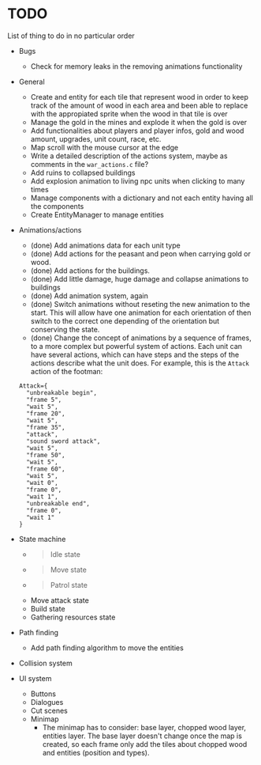 # TODO

List of thing to do in no particular order

* Bugs
  * Check for memory leaks in the removing animations functionality

* General
  * Create and entity for each tile that represent wood in order to keep track of the amount of wood in each area and been able to replace with the appropiated sprite when the wood in that tile is over
  * Manage the gold in the mines and explode it when the gold is over
  * Add functionalities about players and player infos, gold and wood amount, upgrades, unit count, race, etc.
  * Map scroll with the mouse cursor at the edge
  * Write a detailed description of the actions system, maybe as comments in the `war_actions.c` file?
  * Add ruins to collapsed buildings
  * Add explosion animation to living npc units when clicking to many times
  * Manage components with a dictionary and not each entity having all the components
  * Create EntityManager to manage entities

* Animations/actions
  * (done) Add animations data for each unit type
  * (done) Add actions for the peasant and peon when carrying gold or wood.
  * (done) Add actions for the buildings.
  * (done) Add little damage, huge damage and collapse animations to buildings
  * (done) Add animation system, again
  * (done) Switch animations without reseting the new animation to the start. This will allow have one animation for each orientation of then switch to the correct one depending of the orientation but conserving the state.
  * (done) Change the concept of animations by a sequence of frames, to a more complex but powerful system of actions. Each unit can have several actions, which can have steps and the steps of the actions describe what the unit does. For example, this is the `Attack` action of the footman:
  ```
  Attack={
    "unbreakable begin",
    "frame 5",
    "wait 5",
    "frame 20",
    "wait 5",
    "frame 35",
    "attack",
    "sound sword attack",
    "wait 5",
    "frame 50",
    "wait 5",
    "frame 60",
    "wait 5",
    "wait 0",
    "frame 0",
    "wait 1",
    "unbreakable end",
    "frame 0",
    "wait 1" 
  }
  ```
  
* State machine
  * > Idle state
  * > Move state
  * > Patrol state
  * Move attack state
  * Build state
  * Gathering resources state

* Path finding
  * Add path finding algorithm to move the entities

* Collision system

* UI system
  * Buttons
  * Dialogues
  * Cut scenes
  * Minimap
    * The minimap has to consider: base layer, chopped wood layer, entities layer. The base layer doesn't change once the map is created, so each frame only add the tiles about chopped wood and entities (position and types).